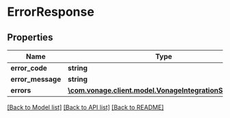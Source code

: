 # ErrorResponse

## Properties
Name | Type | Description | Notes
------------ | ------------- | ------------- | -------------
**error_code** | **string** |  | [optional] 
**error_message** | **string** |  | [optional] 
**errors** | [**\com.vonage.client.model.VonageIntegrationSuite\Error[]**](Error.md) |  | [optional] 

[[Back to Model list]](../README.md#documentation-for-models) [[Back to API list]](../README.md#documentation-for-api-endpoints) [[Back to README]](../README.md)


